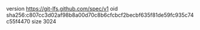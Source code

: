 version https://git-lfs.github.com/spec/v1
oid sha256:c807cc3d02af98b8a00d70c8b6cfcbcf2becbf635f81de59fc935c74c55f4470
size 3024
